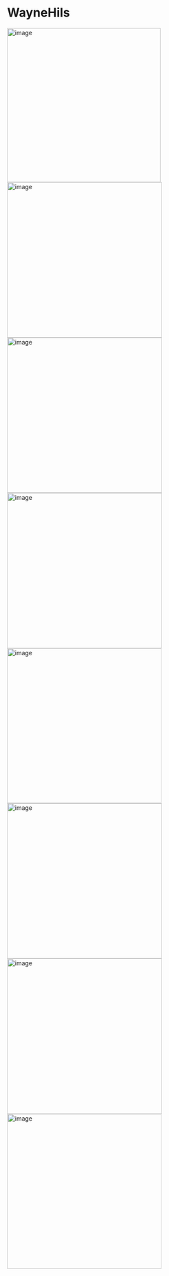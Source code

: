 # WayneHils
<img width="357" alt="image" src="https://user-images.githubusercontent.com/68366753/165314118-4a56aa79-f77b-4b80-b69b-9c9327b031db.png">

<img width="360" alt="image" src="https://user-images.githubusercontent.com/68366753/165315014-01e5a9a9-0097-4887-bccc-71fecbe5238b.png">

<img width="360" alt="image" src="https://user-images.githubusercontent.com/68366753/165314653-e877c90b-dfb0-47ce-a420-92848adb7c06.png">

<img width="360" alt="image" src="https://user-images.githubusercontent.com/68366753/165315191-f5e4f888-84c3-45a1-b184-c53978c5d637.png">

<img width="359" alt="image" src="https://user-images.githubusercontent.com/68366753/165315324-958382cc-221c-45fe-8917-29e2a08e0fe7.png">

<img width="360" alt="image" src="https://user-images.githubusercontent.com/68366753/165315927-927c21a6-7256-4e3e-bdc7-3e7b68997202.png">

<img width="360" alt="image" src="https://user-images.githubusercontent.com/68366753/165316167-854e28e3-1462-4517-b0c4-c3e51c8d4482.png">

<img width="359" alt="image" src="https://user-images.githubusercontent.com/68366753/165316977-3f2b1aaa-32ee-41ea-b968-68ffc2ab7541.png">




